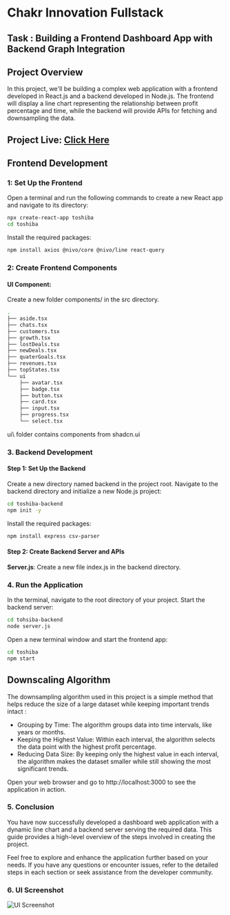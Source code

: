 # Chakr Innovation Fullstack 
## Task : Building a Frontend Dashboard App with Backend Graph Integration

## Project Overview
In this project, we'll be building a complex web application with a frontend developed in React.js and a backend developed in Node.js. The frontend will display a line chart representing the relationship between profit percentage and time, while the backend will provide APIs for fetching and downsampling the data.

## Project Live: [Click Here](tinyurl.com/34fsyk8u)

## Frontend Development

### 1: Set Up the Frontend
Open a terminal and run the following commands to create a new React app and navigate to its directory:

```bash
npx create-react-app toshiba
cd toshiba
```

Install the required packages:
```bash
npm install axios @nivo/core @nivo/line react-query
```

### 2: Create Frontend Components

#### UI Component:
Create a new folder components/ in the src directory.
```bash
.
├── aside.tsx
├── chats.tsx
├── customers.tsx
├── growth.tsx
├── lostDeals.tsx
├── newDeals.tsx
├── quaterGoals.tsx
├── revenues.tsx
├── topStates.tsx
└── ui
    ├── avatar.tsx
    ├── badge.tsx
    ├── button.tsx
    ├── card.tsx
    ├── input.tsx
    ├── progress.tsx
    └── select.tsx
```
ui\ folder contains components from shadcn.ui

### 3. Backend Development

#### Step 1: Set Up the Backend
Create a new directory named backend in the project root.
Navigate to the backend directory and initialize a new Node.js project:
```bash
cd toshiba-backend
npm init -y
```

Install the required packages:
```bash
npm install express csv-parser
```

#### Step 2: Create Backend Server and APIs

**Server.js**:
Create a new file index.js in the backend directory.

### 4. Run the Application
In the terminal, navigate to the root directory of your project.
Start the backend server:
```bash
cd tohsiba-backend
node server.js
```

Open a new terminal window and start the frontend app:
```bash
cd toshiba
npm start
```

## Downscaling Algorithm
The downsampling algorithm used in this project is a simple method that helps reduce the size of a large dataset while keeping important trends intact :

- Grouping by Time: The algorithm groups data into time intervals, like years or months.
- Keeping the Highest Value: Within each interval, the algorithm selects the data point with the highest profit percentage.
- Reducing Data Size: By keeping only the highest value in each interval, the algorithm makes the dataset smaller while still showing the most significant trends.

Open your web browser and go to http://localhost:3000 to see the application in action.

### 5. Conclusion
You have now successfully developed a dashboard web application with a dynamic line chart and a backend server serving the required data. This guide provides a high-level overview of the steps involved in creating the project.

Feel free to explore and enhance the application further based on your needs. If you have any questions or encounter issues, refer to the detailed steps in each section or seek assistance from the developer community.

### 6. UI Screenshot
![UI Screenshot](https://drive.google.com/uc?export=view&id=1xaRa7rXeifZHdyb8WYgnlX9jxaulL8xO)

